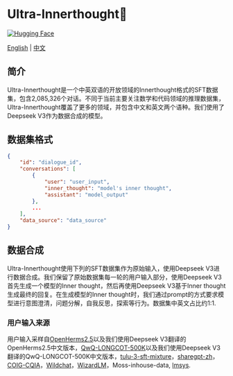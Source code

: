 # Ultra-Innerthought🤔

[![Hugging Face](https://img.shields.io/badge/🤗%20Hugging%20Face-Ultra--Innerthought-blue)](https://huggingface.co/datasets/fnlp/Ultra-Innerthought)

<div align="left">
    <a href="README.md">English</a> | <a href="README_zh.md">中文</a>
</div>

## 简介
Ultra-Innerthought是一个中英双语的开放领域的Innerthought格式的SFT数据集，包含2,085,326个对话。不同于当前主要关注数学和代码领域的推理数据集，Ultra-Innerthought覆盖了更多的领域，并包含中文和英文两个语种。我们使用了Deepseek V3作为数据合成的模型。

## 数据集格式
```json
{
    "id": "dialogue_id",
    "conversations": [
        {
            "user": "user_input",
            "inner_thought": "model's inner thought",
            "assistant": "model_output"
        },
        ...
    ],
    "data_source": "data_source"
}
```

## 数据合成
Ultra-Innerthought使用下列的SFT数据集作为原始输入，使用Deepseek V3进行数据合成。我们保留了原始数据集每一轮的用户输入部分，使用Deepseek V3首先生成一个模型的Inner thought，然后再使用Deepseek V3基于Inner thought生成最终的回复。在生成模型的Inner thought时，我们通过prompt的方式要求模型进行意图澄清，问题分解，自我反思，探索等行为。数据集中英文占比约1:1.

### 用户输入来源
用户输入采样自[OpenHerms2.5](https://huggingface.co/datasets/teknium/OpenHermes-2.5)以及我们使用Deepseek V3翻译的OpenHerms2.5中文版本，[QwQ-LONGCOT-500K](https://huggingface.co/datasets/PowerInfer/QWQ-LONGCOT-500K)以及我们使用Deepseek V3翻译的QwQ-LONGCOT-500K中文版本，[tulu-3-sft-mixture](https://huggingface.co/datasets/allenai/tulu-3-sft-mixture)，[sharegpt-zh](https://huggingface.co/datasets/kimnt93/zh-sharegpt)，[COIG-CQIA](https://huggingface.co/datasets/m-a-p/COIG-CQIA)，[Wildchat](https://huggingface.co/datasets/allenai/WildChat-1M)，[WizardLM](https://huggingface.co/datasets/WizardLMTeam/WizardLM_evol_instruct_70k)，Moss-inhouse-data, [lmsys](https://huggingface.co/datasets/lmsys/lmsys-chat-1m).